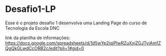 # Desafio1-LP
Esse é o projeto desafio 1 desenvolva uma Landing Page do curso de Tecnologia da Escola DNC

link da planilha de informações:
https://docs.google.com/spreadsheets/d/1d5wYe2iqjPlwRZuXxjZGJTyiAmfZQgQkGLwdCcORB2c/edit?pli=1#gid=0
